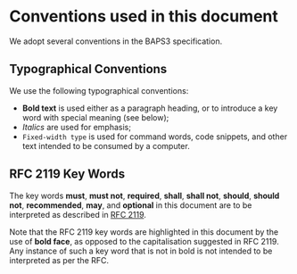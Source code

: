 # Conventions used in this document

We adopt several conventions in the BAPS3 specification.

## Typographical Conventions

We use the following typographical conventions:

* __Bold text__ is used either as a paragraph heading, or to introduce a
  key word with special meaning (see below);
* _Italics_ are used for emphasis;
* `Fixed-width type` is used for command words, code snippets, and other
  text intended to be consumed by a computer.

## RFC 2119 Key Words

The key words __must__, __must not__, __required__, __shall__, __shall not__,
__should__, __should not__, __recommended__,  __may__, and __optional__ in this
document are to be interpreted as described in
[RFC 2119](https://www.ietf.org/rfc/rfc2119.txt).

Note that the RFC 2119 key words are highlighted in this document by the use
of __bold face__, as opposed to the capitalisation suggested in RFC 2119.  Any
instance of such a key word that is not in bold is not intended to be
interpreted as per the RFC.
